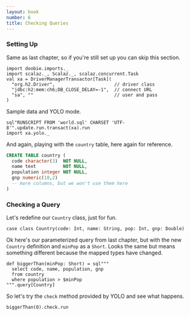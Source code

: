 ```yaml
---
layout: book
number: 6
title: Checking Queries
---
```


### Setting Up

Same as last chapter, so if you're still set up you can skip this section. 

```tut:silent
import doobie.imports._
import scalaz._, Scalaz._, scalaz.concurrent.Task
val xa = DriverManagerTransactor[Task](
  "org.h2.Driver",                      // driver class
  "jdbc:h2:mem:ch6;DB_CLOSE_DELAY=-1",  // connect URL
  "sa", ""                              // user and pass
)
```

Sample data and YOLO mode.

```tut
sql"RUNSCRIPT FROM 'world.sql' CHARSET 'UTF-8'".update.run.transact(xa).run
import xa.yolo._
```

And again, playing with the `country` table, here again for reference.

```sql
CREATE TABLE country (
  code character(3)  NOT NULL,
  name text          NOT NULL,
  population integer NOT NULL,
  gnp numeric(10,2)
  -- more columns, but we won't use them here
)
```

### Checking a Query

Let's redefine our `Country` class, just for fun.

```tut:silent
case class Country(code: Int, name: String, pop: Int, gnp: Double)
```

Ok here's our parameterized query from last chapter, but with the new `Country` definition and `minPop` as a `Short`. Looks the same but means something different because the mapped types have changed.

```tut
def biggerThan(minPop: Short) = sql"""
  select code, name, population, gnp 
  from country
  where population > $minPop
""".query[Country]
```

So let's try the `check` method provided by YOLO and see what happens.

```tut
biggerThan(0).check.run
```

